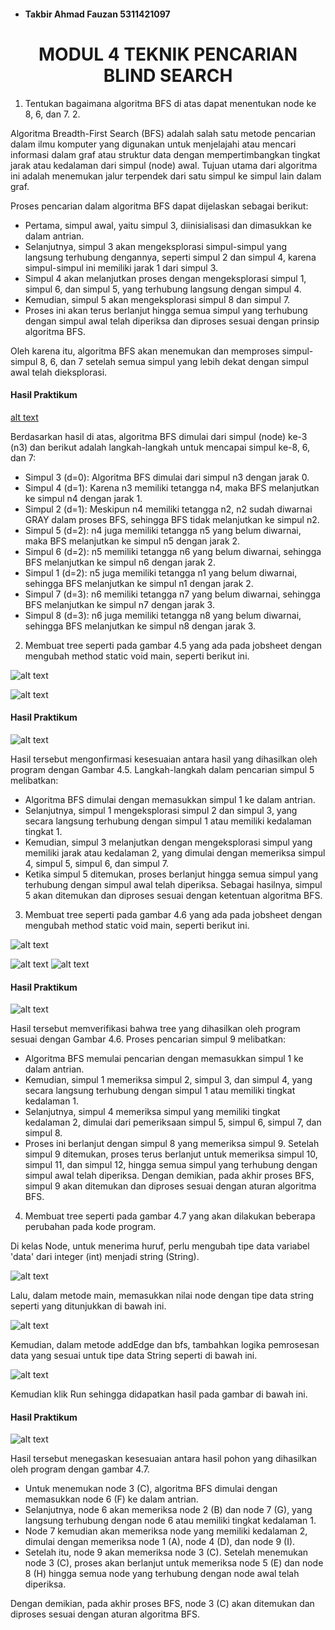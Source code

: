 - #### Takbir Ahmad Fauzan 5311421097

<center><h1>MODUL 4 TEKNIK PENCARIAN BLIND SEARCH</h1></center>

1. Tentukan bagaimana algoritma BFS di atas dapat menentukan node ke 8, 6, dan 7. 2. 


Algoritma Breadth-First Search (BFS) adalah salah satu metode pencarian dalam ilmu komputer yang digunakan untuk menjelajahi atau mencari informasi dalam graf atau struktur data dengan mempertimbangkan tingkat jarak atau kedalaman dari simpul (node) awal. Tujuan utama dari algoritma ini adalah menemukan jalur terpendek dari satu simpul ke simpul lain dalam graf.

Proses pencarian dalam algoritma BFS dapat dijelaskan sebagai berikut:

- Pertama, simpul awal, yaitu simpul 3, diinisialisasi dan dimasukkan ke dalam antrian.
- Selanjutnya, simpul 3 akan mengeksplorasi simpul-simpul yang langsung terhubung dengannya, seperti simpul 2 dan simpul 4, karena simpul-simpul ini memiliki jarak 1 dari simpul 3.
- Simpul 4 akan melanjutkan proses dengan mengeksplorasi simpul 1, simpul 6, dan simpul 5, yang terhubung langsung dengan simpul 4.
- Kemudian, simpul 5 akan mengeksplorasi simpul 8 dan simpul 7.
- Proses ini akan terus berlanjut hingga semua simpul yang terhubung dengan simpul awal telah diperiksa dan diproses sesuai dengan prinsip algoritma BFS.

Oleh karena itu, algoritma BFS akan menemukan dan memproses simpul-simpul 8, 6, dan 7 setelah semua simpul yang lebih dekat dengan simpul awal telah dieksplorasi.

#### Hasil Praktikum

[alt text](!https://github.com/Takbirahmadf/Tugas-AI/blob/main/hasil%20nomor%201.png)

Berdasarkan hasil di atas, algoritma BFS dimulai dari simpul (node) ke-3 (n3) dan berikut adalah langkah-langkah untuk mencapai simpul ke-8, 6, dan 7:
- Simpul 3 (d=0): Algoritma BFS dimulai dari simpul n3 dengan jarak 0.
- Simpul 4 (d=1): Karena n3 memiliki tetangga n4, maka BFS melanjutkan ke simpul n4 dengan jarak 1.
- Simpul 2 (d=1): Meskipun n4 memiliki tetangga n2, n2 sudah diwarnai GRAY dalam proses BFS, sehingga BFS tidak melanjutkan ke simpul n2.
- Simpul 5 (d=2): n4 juga memiliki tetangga n5 yang belum diwarnai, maka BFS melanjutkan ke simpul n5 dengan jarak 2.
- Simpul 6 (d=2): n5 memiliki tetangga n6 yang belum diwarnai, sehingga BFS melanjutkan ke simpul n6 dengan jarak 2.
- Simpul 1 (d=2): n5 juga memiliki tetangga n1 yang belum diwarnai, sehingga BFS melanjutkan ke simpul n1 dengan jarak 2.
- Simpul 7 (d=3): n6 memiliki tetangga n7 yang belum diwarnai, sehingga BFS melanjutkan ke simpul n7 dengan jarak 3.
- Simpul 8 (d=3): n6 juga memiliki tetangga n8 yang belum diwarnai, sehingga BFS melanjutkan ke simpul n8 dengan jarak 3.

2. Membuat tree seperti pada gambar 4.5 yang ada pada jobsheet dengan mengubah method static void main, seperti berikut ini.

![alt text](https://github.com/Takbirahmadf/Tugas-AI/blob/main/code%20nomor%202-1.png)

![alt text](https://github.com/Takbirahmadf/Tugas-AI/blob/main/code%20nomor%202-2.png)

#### Hasil Praktikum

![alt text](https://github.com/Takbirahmadf/Tugas-AI/blob/main/hasil%20nomor2.png)

Hasil tersebut mengonfirmasi kesesuaian antara hasil yang dihasilkan oleh program dengan Gambar 4.5. Langkah-langkah dalam pencarian simpul 5 melibatkan:
- Algoritma BFS dimulai dengan memasukkan simpul 1 ke dalam antrian.
- Selanjutnya, simpul 1 mengeksplorasi simpul 2 dan simpul 3, yang secara langsung terhubung dengan simpul 1 atau memiliki kedalaman tingkat 1.
- Kemudian, simpul 3 melanjutkan dengan mengeksplorasi simpul yang memiliki jarak atau kedalaman 2, yang dimulai dengan memeriksa simpul 4, simpul 5, simpul 6, dan simpul 7.
- Ketika simpul 5 ditemukan, proses berlanjut hingga semua simpul yang terhubung dengan simpul awal telah diperiksa. Sebagai hasilnya, simpul 5 akan ditemukan dan diproses sesuai dengan ketentuan algoritma BFS.

3.	Membuat tree seperti pada gambar 4.6 yang ada pada jobsheet dengan mengubah method static void main, seperti berikut ini.

![alt text](https://github.com/Takbirahmadf/Tugas-AI/blob/main/code%20nomor%203-1.png)

![alt text](https://github.com/Takbirahmadf/Tugas-AI/blob/main/code%20nomor%203-2.png)
![alt text](https://github.com/Takbirahmadf/Tugas-AI/blob/main/code%20nomor%203-3.png)

#### Hasil Praktikum

![alt text]()

Hasil tersebut memverifikasi bahwa tree yang dihasilkan oleh program sesuai dengan Gambar 4.6. Proses pencarian simpul 9 melibatkan:
- Algoritma BFS memulai pencarian dengan memasukkan simpul 1 ke dalam antrian.
- Kemudian, simpul 1 memeriksa simpul 2, simpul 3, dan simpul 4, yang secara langsung terhubung dengan simpul 1 atau memiliki tingkat kedalaman 1.
- Selanjutnya, simpul 4 memeriksa simpul yang memiliki tingkat kedalaman 2, dimulai dari pemeriksaan simpul 5, simpul 6, simpul 7, dan simpul 8.
- Proses ini berlanjut dengan simpul 8 yang memeriksa simpul 9. Setelah simpul 9 ditemukan, proses terus berlanjut untuk memeriksa simpul 10, simpul 11, dan simpul 12, hingga semua simpul yang terhubung dengan simpul awal telah diperiksa. Dengan demikian, pada akhir proses BFS, simpul 9 akan ditemukan dan diproses sesuai dengan aturan algoritma BFS.

4.	Membuat tree seperti pada gambar 4.7 yang akan dilakukan beberapa perubahan pada kode program.

Di kelas Node, untuk menerima huruf, perlu mengubah tipe data variabel 'data' dari integer (int) menjadi string (String).

![alt text](https://github.com/Takbirahmadf/Tugas-AI/blob/main/code%20nomor%204-1.png)

Lalu, dalam metode main, memasukkan nilai node dengan tipe data string seperti yang ditunjukkan di bawah ini.

![alt text](https://github.com/Takbirahmadf/Tugas-AI/blob/main/code%20nomor%204-2.png)

Kemudian, dalam metode addEdge dan bfs, tambahkan logika pemrosesan data yang sesuai untuk tipe data String seperti di bawah ini.

![alt text](https://github.com/Takbirahmadf/Tugas-AI/blob/main/code%20nomor%204-3.png)

Kemudian klik Run sehingga didapatkan hasil pada gambar di bawah ini.

#### Hasil Praktikum

![alt text](https://github.com/Takbirahmadf/Tugas-AI/blob/main/hasil%20nomor4.png)

Hasil tersebut menegaskan kesesuaian antara hasil pohon yang dihasilkan oleh program dengan gambar 4.7. 
- Untuk menemukan node 3 (C), algoritma BFS dimulai dengan memasukkan node 6 (F) ke dalam antrian. 
- Selanjutnya, node 6 akan memeriksa node 2 (B) dan node 7 (G), yang langsung terhubung dengan node 6 atau memiliki tingkat kedalaman 1. 
- Node 7 kemudian akan memeriksa node yang memiliki kedalaman 2, dimulai dengan memeriksa node 1 (A), node 4 (D), dan node 9 (I).
- Setelah itu, node 9 akan memeriksa node 3 (C). Setelah menemukan node 3 (C), proses akan berlanjut untuk memeriksa node 5 (E) dan node 8 (H) hingga semua node yang terhubung dengan node awal telah diperiksa.

Dengan demikian, pada akhir proses BFS, node 3 (C) akan ditemukan dan diproses sesuai dengan aturan algoritma BFS.
